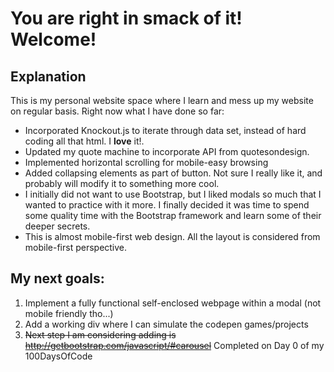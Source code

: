 # You are right in smack of it! Welcome!

## Explanation
This is my personal website space where I learn and mess up my website on regular basis.  Right now what I have done so far:
- Incorporated Knockout.js to iterate through data set, instead of hard coding all that html.  I **love** it!.
- Updated my quote machine to incorporate API from quotesondesign.
- Implemented horizontal scrolling for mobile-easy browsing
- Added collapsing elements as part of button.  Not sure I really like it, and probably will modify it to something more cool.
- I initially did not want to use Bootstrap, but I liked modals so much that I wanted to practice with it more.  I finally decided it was time to spend some quality time with the Bootstrap framework and learn some of their deeper secrets.
- This is almost mobile-first web design.  All the layout is considered from mobile-first perspective.



## My next goals:
1. Implement a fully functional self-enclosed webpage within a modal (not mobile friendly tho...)
2. Add a working div where I can simulate the codepen games/projects
3. ~~Next step I am considering adding is http://getbootstrap.com/javascript/#carousel~~ Completed on Day 0 of my 100DaysOfCode
